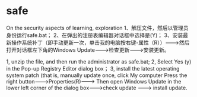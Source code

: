 # safe
On the security aspects of learning, exploration
1、解压文件，然后以管理员身份运行safe.bat；
2、在弹出的注册表编辑器对话框中选择是(Y)；
3、安装最新操作系统补丁（即手动更新一次，单击我的电脑按右键-属性（R））--->然后打开对话框左下角的Windows Update--->检查更新--->安装更新。

1, unzip the file, and then run the administrator as safe.bat;
2, Select Yes (y) in the Pop-up Registry Editor dialog box；
3, install the latest operating system patch (that is, manually update once, click My computer Press the right button--->Properties(R)--->
Then open Windows Update in the lower left corner of the dialog box--->check update ---> install update.
